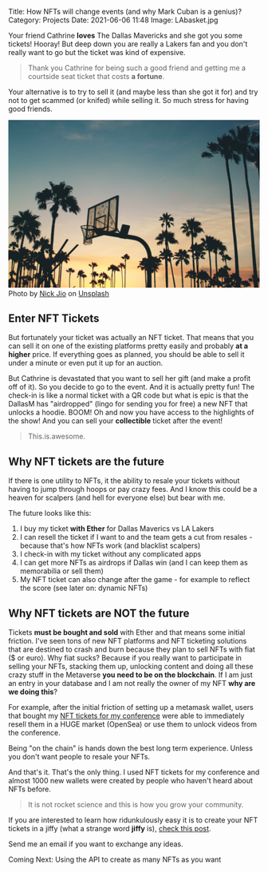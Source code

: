 Title: How NFTs will change events (and why Mark Cuban is a genius)? 
Category: Projects 
Date: 2021-06-06 11:48
Image: LAbasket.jpg

Your friend Cathrine **loves** The Dallas Mavericks and she got you some tickets! Hooray! But deep down you are really a Lakers fan 
and you don't really want to go but the ticket was kind of expensive. 

> Thank you Cathrine for being such a good friend and getting me a courtside seat ticket that costs **a fortune**. 

Your alternative is to try to sell it (and maybe less than she got it for) and try not to get scammed (or knifed) while selling it. So much stress for having good friends. 

![](images/LAbasket.jpg)
Photo by <a href="https://unsplash.com/@nicholasjio?utm_source=unsplash&utm_medium=referral&utm_content=creditCopyText">Nick Jio</a> on <a href="https://unsplash.com/s/photos/basketball?utm_source=unsplash&utm_medium=referral&utm_content=creditCopyText">Unsplash</a>
  

## Enter NFT Tickets

But fortunately your ticket was actually an NFT ticket. That means that you can sell it on one of the existing platforms pretty easily and probably **at a higher** price. If everything goes as planned, you should be able to sell it under a minute or even put it up for an auction. 

But Cathrine is devastated that you want to sell her gift (and make a profit off of it). So you decide to go to the event.
And it is actually pretty fun! The check-in is like a normal ticket with a QR code but what is epic is that the DallasM  has "airdropped" (lingo for sending you for free) a new NFT that unlocks a hoodie. BOOM! Oh and now you have access to the highlights of the show! And you can sell your **collectible** ticket after the event!

> This.is.awesome.


## Why NFT tickets are the future

If there is one utility to NFTs, it the ability to resale your tickets without having to jump through hoops or pay crazy fees. And I know this could be a heaven for scalpers (and hell for everyone else) but bear with me.

The future looks like this:

1. I buy my ticket **with Ether** for Dallas Maverics vs LA Lakers
2. I can resell the ticket if I want to and the team gets a cut from resales - because that's how NFTs work (and blacklist scalpers)
3. I check-in with my ticket without any complicated apps 
4. I can get more NFTs as airdrops if Dallas win (and I can keep them as memorabilia or sell them)
5. My NFT ticket can also change after the game - for example to reflect the score (see later on: dynamic NFTs)

 
## Why NFT tickets are NOT the future

Tickets **must be bought and sold** with Ether and that means some initial friction. I've seen tons of new NFT platforms and NFT ticketing solutions that are destined to crash and burn because they plan to sell NFTs with fiat ($ or euro). Why fiat sucks? Because if you really want to participate in selling your NFTs, stacking them up, unlocking content and doing all these crazy stuff in the Metaverse **you need to be on the blockchain**. If I am just an entry in your database and I am not really the owner of my NFT **why are we doing  this**?

For example, after the initial friction of setting up a metamask wallet, users that bought my [NFT tickets for my conference](i-organized-my-own-conference-like-gary-vee-in-30-days) were able to immediately resell them in a HUGE market (OpenSea) or use them to unlock videos from the conference. 

Being "on the chain" is hands down the best long term experience. Unless you don't want people to resale your NFTs.

And that's it. That's the only thing. I used NFT tickets for my conference and almost 1000 new wallets were created by people who haven't heard about NFTs before.

> It is not rocket science and this is how you grow your community.

If you are interested to learn how ridunkulously easy it is to create your NFT tickets in a jiffy (what a strange word **jiffy** is), [check this post](create-1000-nft-tickets-for-free-in-less-than-1-minute). 

Send me an email if you want to exchange any ideas. 

Coming Next: Using the API to create as many NFTs as you want


